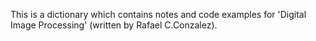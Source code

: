 This is a dictionary which contains notes and code examples for 'Digital Image Processing' (written by Rafael C.Conzalez).